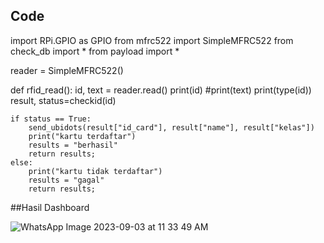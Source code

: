 ## Code

import RPi.GPIO as GPIO
from mfrc522 import SimpleMFRC522
from check_db import *
from payload import *

reader = SimpleMFRC522()

def rfid_read():
	id, text = reader.read()
	print(id)
	#print(text)
	print(type(id))
	result, status=checkid(id)
	
	if status == True:
		send_ubidots(result["id_card"], result["name"], result["kelas"])
		print("kartu terdaftar")
		results = "berhasil"
		return results;
	else:
		print("kartu tidak terdaftar")
		results = "gagal"
		return results;
		 
##Hasil Dashboard

![WhatsApp Image 2023-09-03 at 11 33 49 AM](https://github.com/AghniaLintang/technical-assignment-week-10-AghniaLintangKinanti/assets/143922162/99e221c0-3bfc-467b-9d5b-cc4ef26bc373)
